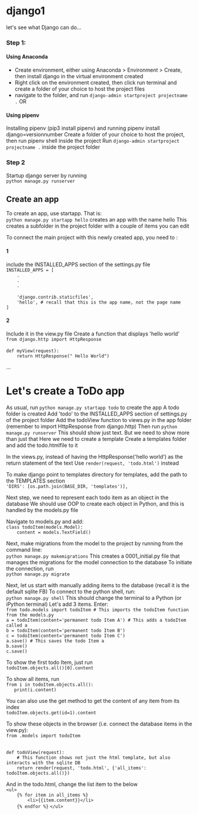 # django1
let's see what Django can do...

### Step 1:
#### Using Anaconda
- Create environment, either using Anaconda > Environment > Create, then install django in the virtual environment created
- Right click on the environment created, then click run terminal and create a folder of your choice to host the project files
- navigate to the folder, and run `django-admin startproject projectname .`
OR 
#### Using pipenv
Installing pipenv (pip3 install pipenv) and running pipenv install django=versionnumber
Create a folder of your choice to host the project, then run pipenv shell inside the project
Run `django-admin startproject projectname .` inside the project folder

### Step 2
Startup django server by running
<br>`python manage.py runserver`

## Create an app
To create an app, use startapp. That is:
<br>`python manage.py startapp hello`
creates an app with the name hello
This creates a subfolder in the project folder with a couple of items you can edit

To connect the main project with this newly created app, you need to :
#### 1
include the INSTALLED_APPS section of the settings.py file
<br>`INSTALLED_APPS = [`
<br>`    .`
<br>`    .`
<br>`    .`    
<br>`    'django.contrib.staticfiles',`
<br>`    'hello', # recall that this is the app name, not the page name`
<br>`]`

#### 2
Include it in the view.py file
Create a function that displays 'hello world'
<br>`from django.http import HttpResponse`
<br>
<br>`def myView(request):`
<br>`    return HttpResponse(" Hello World")`

...
# Let's create a ToDo app
As usual, run `python manage.py startapp todo` to create the app
A todo folder is created
Add 'todo' to the INSTALLED_APPS section of settings.py of the project folder
Add the todoView function to views.py in the app folder (remember to import HttpResponse from django.http)
Then run `python manage.py runserver`
This should show just text. But we need to show more than just that
Here we need to create a template
Create a templates folder and add the todo.htmlfile to it

In the views.py, instead of having the HttpResponse('hello world') as the return statement of the text
Use `render(request, 'todo.html')` instead

To make django point to templates directory for templates, add the path to the TEMPLATES section
<br>`'DIRS': [os.path.join(BASE_DIR, 'templates')],`

Next step, we need to represent each todo item as an object in the database
We should use OOP to create each object in Python, and this is handled by the models.py file

Navigate to models.py and add:
<br>`class todoItem(models.Model):`
<br>`    content = models.TextField()`

Next, make migrations from the model to the project by running from the command line:
<br>`python manage.py makemigrations`
This creates a 0001_initial.py file that manages the migrations for the model connection to the database
To initiate the connection, run
<br>`python manage.py migrate`

Next, let us start with manually adding items to the database (recall it is the default sqlite FB)
To connect to the python shell, run:
<br>`python manage.py shell`
This should change the terminal to a Python (or iPython terminal)
Let's add 3 items. Enter:
<br>`from todo.models import todoItem # This imports the todoItem function from the models.py`
<br>`a = todoItem(content='permanent todo Item A') # This adds a todoItem called a`
<br>`b = todoItem(content='permanent todo Item B')`
<br>`c = todoItem(content='permanent todo Item C')`
<br>`a.save() # This saves the todo Item a`
<br>`b.save()`
<br>`c.save()`

To show the first todo Item, just run
<br>`todoItem.objects.all()[0].content`

To show all items, run
<br>`from i in todoItem.objects.all():`
<br>`   print(i.content)`

You can also use the get method to get the content of any item from its index
<br>`todoItem.objects.get(id=1).content`

To show these objects in the browser (i.e. connect the database items in the view.py):
<br>`from .models import todoItem`

<br>`def todoView(request):`
<br>`    # This function shows not just the html template, but also interacts with the sqlite DB`
<br>`    return render(request, 'todo.html', {'all_items': todoItem.objects.all()})`

And in the todo.html, change the list item to the below
<br>`<ul>`
<br>`    {% for item in all_items %}`
<br>`        <li>{{item.content}}</li>`
<br>`    {% endfor %}`
`</ul>`